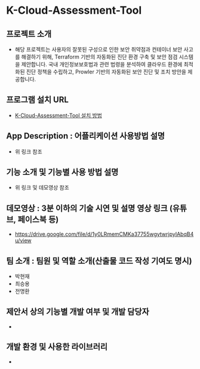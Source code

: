 # K-Cloud-Assessment-Tool

  ## 프로젝트 소개
  - 해당 프로젝트는 사용자의 잘못된 구성으로 인한 보안 취약점과 컨테이너 보안 사고를 해결하기 위해, Terraform 기반의 자동화된 진단 환경 구축 및 보안 점검 시스템을 제안합니다. 국내 개인정보보호법과 관련 법령을 분석하여 클라우드 환경에 최적화된 진단 정책을 수립하고, Prowler 기반의 자동화된 보안 진단 및 조치 방안을 제공합니다.

  ## 프로그램 설치 URL
  - [K-Cloud-Assessment-Tool 설치 방법](/E-Prowler-Distribution/README.md)

  ## App Description : 어플리케이션 사용방법 설명
  - 위 링크 참조
    
  ## 기능 소개 및 기능별 사용 방법 설명
  - 위 링크 및 데모영상 참조

  ## 데모영상 : 3분 이하의 기술 시연 및 설명 영상 링크 (유튜브, 페이스북 등)
  - https://drive.google.com/file/d/1y0LRmemCMKa37755wgytwrjpyIAbqB4u/view

  ## 팀 소개 : 팀원 및 역할 소개(산출물 코드 작성 기여도 명시)
  - 박현재
  - 최승용
  - 전명환

  ## 제안서 상의 기능별 개발 여부 및 개발 담당자
  - 

  ## 개발 환경 및 사용한 라이브러리
  - 
